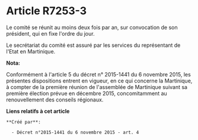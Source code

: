 # Article R7253-3

Le comité se réunit au moins deux fois par an, sur convocation de son président, qui en fixe l'ordre du jour. 

Le secrétariat du comité est assuré par les services du représentant de l'Etat en Martinique.

**Nota:**

Conformément à l'article 5 du décret n° 2015-1441 du 6 novembre 2015, les présentes dispositions entrent en vigueur, en ce
qui concerne la Martinique, à compter de la première réunion de l'assemblée de Martinique suivant sa première élection prévue
en décembre 2015, concomitamment au renouvellement des conseils régionaux.

**Liens relatifs à cet article**

	**Créé par**:

	  - Décret n°2015-1441 du 6 novembre 2015 - art. 4
